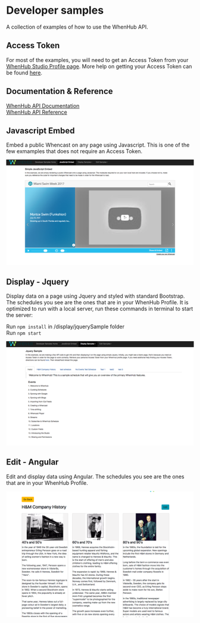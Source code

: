 # Developer samples
A collection of examples of how to use the WhenHub API.

## Access Token
For most of the examples, you will need to get an Access Token from your [WhenHub Studio Profile page](https://studio.whenhub.com/account). More help on getting your Access Token can be found [here](https://developer.whenhub.com/docs/api).

## Documentation & Reference
[WhenHub API Documentation](https://developer.whenhub.com/docs)  
[WhenHub API Reference](https://developer.whenhub.com/v1.0/reference)

## Javascript Embed
Embed a public Whencast on any page using Javascript. This is one of the few exmamples that does not require an Access Token. 

![Alt text](/imgs/JSEmbedExample.png?raw=true "JS Embed Example")


## Display - Jquery
Display data on a page using Jquery and styled with standard Bootstrap. The schedules you see are the ones that are in your WhenHub Profile. It is optimized to run with a local server, run these commands in terminal to start the server:  
  
Run `npm install` in  /display/jquerySample folder  
Run `npm start`

![Alt text](/imgs/JqueryExample.png?raw=true "Jquery Example")


## Edit - Angular
Edit and display data using Angular. The schedules you see are the ones that are in your WhenHub Profile.

![Alt text](/imgs/AngularExample.png?raw=true "Angular Example")

